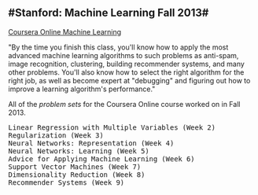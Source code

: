 #Stanford: Machine Learning Fall 2013#
---
[Coursera Online Machine Learning](https://class.coursera.org/ml-004 "Stanford: Machine Learning 2013")

"By the time you finish this class, you'll know how to apply the most advanced machine learning algorithms to such problems as anti-spam, image recognition, clustering, building recommender systems, and many other problems. You'll also know how to select the right algorithm for the right job, as well as become expert at "debugging" and figuring out how to improve a learning algorithm's performance."

All of the *problem sets* for the Coursera Online course worked on in Fall 2013.

<pre>
Linear Regression with Multiple Variables (Week 2)
Regularization (Week 3)
Neural Networks: Representation (Week 4)
Neural Networks: Learning (Week 5)
Advice for Applying Machine Learning (Week 6)
Support Vector Machines (Week 7)
Dimensionality Reduction (Week 8)
Recommender Systems (Week 9)
</pre>
